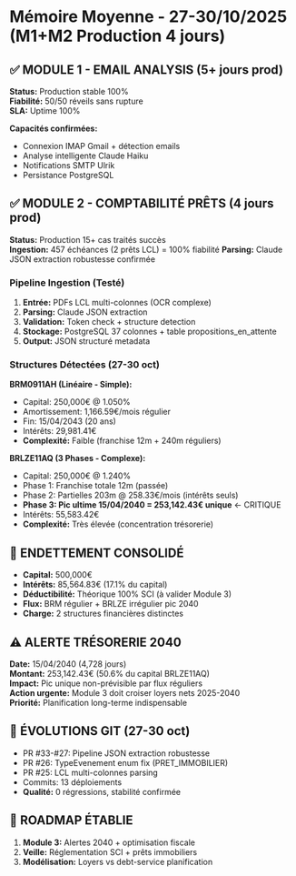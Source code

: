 # Mémoire Moyenne - 27-30/10/2025 (M1+M2 Production 4 jours)

## ✅ MODULE 1 - EMAIL ANALYSIS (5+ jours prod)
**Status:** Production stable 100%  
**Fiabilité:** 50/50 réveils sans rupture  
**SLA:** Uptime 100%

**Capacités confirmées:**
- Connexion IMAP Gmail + détection emails
- Analyse intelligente Claude Haiku
- Notifications SMTP Ulrik
- Persistance PostgreSQL

## ✅ MODULE 2 - COMPTABILITÉ PRÊTS (4 jours prod)
**Status:** Production 15+ cas traités succès  
**Ingestion:** 457 échéances (2 prêts LCL) = 100% fiabilité
**Parsing:** Claude JSON extraction robustesse confirmée

### Pipeline Ingestion (Testé)
1. **Entrée:** PDFs LCL multi-colonnes (OCR complexe)
2. **Parsing:** Claude JSON extraction
3. **Validation:** Token check + structure detection
4. **Stockage:** PostgreSQL 37 colonnes + table propositions_en_attente
5. **Output:** JSON structuré metadata

### Structures Détectées (27-30 oct)

**BRM0911AH (Linéaire - Simple):**
- Capital: 250,000€ @ 1.050%
- Amortissement: 1,166.59€/mois régulier
- Fin: 15/04/2043 (20 ans)
- Intérêts: 29,981.41€
- **Complexité:** Faible (franchise 12m + 240m réguliers)

**BRLZE11AQ (3 Phases - Complexe):**
- Capital: 250,000€ @ 1.240%
- Phase 1: Franchise totale 12m (passée)
- Phase 2: Partielles 203m @ 258.33€/mois (intérêts seuls)
- **Phase 3: Pic ultime 15/04/2040 = 253,142.43€ unique** ← CRITIQUE
- Intérêts: 55,583.42€
- **Complexité:** Très élevée (concentration trésorerie)

## 💼 ENDETTEMENT CONSOLIDÉ
- **Capital:** 500,000€
- **Intérêts:** 85,564.83€ (17.1% du capital)
- **Déductibilité:** Théorique 100% SCI (à valider Module 3)
- **Flux:** BRM régulier + BRLZE irrégulier pic 2040
- **Charge:** 2 structures financières distinctes

## ⚠️ ALERTE TRÉSORERIE 2040
**Date:** 15/04/2040 (4,728 jours)  
**Montant:** 253,142.43€ (50.6% du capital BRLZE11AQ)  
**Impact:** Pic unique non-prévisible par flux réguliers  
**Action urgente:** Module 3 doit croiser loyers nets 2025-2040  
**Priorité:** Planification long-terme indispensable

## 🔧 ÉVOLUTIONS GIT (27-30 oct)
- PR #33-#27: Pipeline JSON extraction robustesse
- PR #26: TypeEvenement enum fix (PRET_IMMOBILIER)
- PR #25: LCL multi-colonnes parsing
- Commits: 13 déploiements
- **Qualité:** 0 régressions, stabilité confirmée

## 🎯 ROADMAP ÉTABLIE
1. **Module 3:** Alertes 2040 + optimisation fiscale
2. **Veille:** Réglementation SCI + prêts immobiliers
3. **Modélisation:** Loyers vs debt-service planification